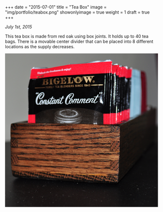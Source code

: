 +++
date = "2015-07-01"
title = "Tea Box"
image = "img/portfolio/teabox.png"
showonlyimage = true
weight = 1
draft = true
+++

*July 1st, 2015*

This tea box is made from red oak using box joints. It holds up to 40 tea bags. There is a movable center divider that can be placed into 8 different locations as the supply decreases.

![Tea Box][1]

[1]: /img/portfolio/teabox.png
